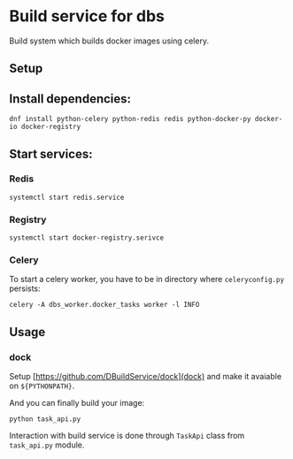 Build service for dbs
=====================

Build system which builds docker images using celery.


Setup
-----

## Install dependencies:

```
dnf install python-celery python-redis redis python-docker-py docker-io docker-registry
```

## Start services:

### Redis

```
systemctl start redis.service
```

### Registry

```
systemctl start docker-registry.serivce
```

### Celery

To start a celery worker, you have to be in directory where `celeryconfig.py` persists:
```
celery -A dbs_worker.docker_tasks worker -l INFO
```


Usage
-----

### dock

Setup [https://github.com/DBuildService/dock](dock) and make it avaiable on `${PYTHONPATH}`.


And you can finally build your image:

```
python task_api.py
```

Interaction with build service is done through `TaskApi` class from `task_api.py` module.


